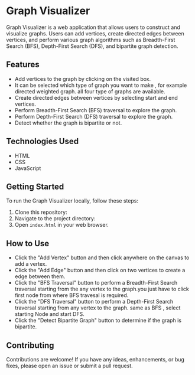 # Graph Visualizer

Graph Visualizer is a web application that allows users to construct and visualize graphs. Users can add vertices, create directed edges between vertices, and perform various graph algorithms such as Breadth-First Search (BFS), Depth-First Search (DFS), and bipartite graph detection.

## Features

- Add vertices to the graph by clicking on the visited box.
- It can be selected which type of graph you want to make , for example directed weighted graph. all four type of graphs are available.
- Create directed edges between vertices by selecting start and end vertices.
- Perform Breadth-First Search (BFS) traversal to explore the graph.
- Perform Depth-First Search (DFS) traversal to explore the graph.
- Detect whether the graph is bipartite or not.

## Technologies Used

- HTML
- CSS
- JavaScript

## Getting Started

To run the Graph Visualizer locally, follow these steps:

1. Clone this repository: 
2. Navigate to the project directory:
3. Open `index.html` in your web browser.

## How to Use

- Click the "Add Vertex" button and then click anywhere on the canvas to add a vertex.
- Click the "Add Edge" button and then click on two vertices to create a edge between them.
- Click the "BFS Traversal" button to perform a Breadth-First Search traversal starting from the any vertex to the graph.you just have to click first node from where BFS travesal is required.
- Click the "DFS Traversal" button to perform a Depth-First Search traversal starting from any vertex  to the graph. same as BFS , select starting Node and start DFS.
- Click the "Detect Bipartite Graph" button to determine if the graph is bipartite.

## Contributing

Contributions are welcome! If you have any ideas, enhancements, or bug fixes, please open an issue or submit a pull request.




